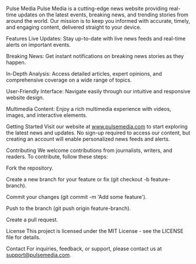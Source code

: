 Pulse Media
Pulse Media is a cutting-edge news website providing real-time updates on the latest events, breaking news, and trending stories from around the world. Our mission is to keep you informed with accurate, timely, and engaging content, delivered straight to your device.

Features
Live Updates: Stay up-to-date with live news feeds and real-time alerts on important events.

Breaking News: Get instant notifications on breaking news stories as they happen.

In-Depth Analysis: Access detailed articles, expert opinions, and comprehensive coverage on a wide range of topics.

User-Friendly Interface: Navigate easily through our intuitive and responsive website design.

Multimedia Content: Enjoy a rich multimedia experience with videos, images, and interactive elements.

Getting Started
Visit our website at www.pulsemedia.com to start exploring the latest news and updates. No sign-up required to access our content, but creating an account will enable personalized news feeds and alerts.

Contributing
We welcome contributions from journalists, writers, and readers. To contribute, follow these steps:

Fork the repository.

Create a new branch for your feature or fix (git checkout -b feature-branch).

Commit your changes (git commit -m 'Add some feature').

Push to the branch (git push origin feature-branch).

Create a pull request.

License
This project is licensed under the MIT License - see the LICENSE file for details.

Contact
For inquiries, feedback, or support, please contact us at support@pulsemedia.com.
